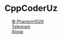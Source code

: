 
<body>
  
<h1>CppCoderUz</h1>
  <ul style="list-style-type: none;">
    <li>
      <a href="#">
        <span>&copy</span>
        <span>Phantom1029</span>
      </a>
    </li>
    <li>
      <a href="http://t.me/cpp_coder_uz">
        <span><ion-icon name="paper-plane-outline"></ion-icon></span>
        <span>Telegram</span>
      </a>
    </li>
    <li>
      <a href="#">
        <span><ion-icon name="call-outline"></ion-icon></span>
        <span>Aloqa</span>
      </a>
    </li>
    
    
  </ul>
  
</body>
